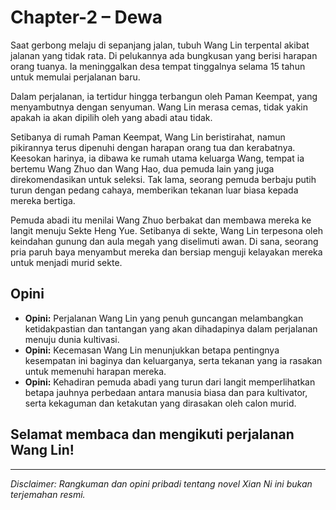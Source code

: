 # Chapter-2 – Dewa

Saat gerbong melaju di sepanjang jalan, tubuh Wang Lin terpental akibat jalanan yang tidak rata. Di pelukannya ada bungkusan yang berisi harapan orang tuanya. Ia meninggalkan desa tempat tinggalnya selama 15 tahun untuk memulai perjalanan baru.

Dalam perjalanan, ia tertidur hingga terbangun oleh Paman Keempat, yang menyambutnya dengan senyuman. Wang Lin merasa cemas, tidak yakin apakah ia akan dipilih oleh yang abadi atau tidak.

Setibanya di rumah Paman Keempat, Wang Lin beristirahat, namun pikirannya terus dipenuhi dengan harapan orang tua dan kerabatnya. Keesokan harinya, ia dibawa ke rumah utama keluarga Wang, tempat ia bertemu Wang Zhuo dan Wang Hao, dua pemuda lain yang juga direkomendasikan untuk seleksi. Tak lama, seorang pemuda berbaju putih turun dengan pedang cahaya, memberikan tekanan luar biasa kepada mereka bertiga.

Pemuda abadi itu menilai Wang Zhuo berbakat dan membawa mereka ke langit menuju Sekte Heng Yue. Setibanya di sekte, Wang Lin terpesona oleh keindahan gunung dan aula megah yang diselimuti awan. Di sana, seorang pria paruh baya menyambut mereka dan bersiap menguji kelayakan mereka untuk menjadi murid sekte.

## Opini

- **Opini:** Perjalanan Wang Lin yang penuh guncangan melambangkan ketidakpastian dan tantangan yang akan dihadapinya dalam perjalanan menuju dunia kultivasi.
- **Opini:** Kecemasan Wang Lin menunjukkan betapa pentingnya kesempatan ini baginya dan keluarganya, serta tekanan yang ia rasakan untuk memenuhi harapan mereka.
- **Opini:** Kehadiran pemuda abadi yang turun dari langit memperlihatkan betapa jauhnya perbedaan antara manusia biasa dan para kultivator, serta kekaguman dan ketakutan yang dirasakan oleh calon murid.

## Selamat membaca dan mengikuti perjalanan Wang Lin!

---

_Disclaimer: Rangkuman dan opini pribadi tentang novel Xian Ni ini bukan terjemahan resmi._